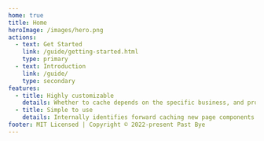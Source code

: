 ```yaml
---
home: true
title: Home
heroImage: /images/hero.png
actions:
  - text: Get Started
    link: /guide/getting-started.html
    type: primary
  - text: Introduction
    link: /guide/
    type: secondary
features:
  - title: Highly customizable
    details: Whether to cache depends on the specific business, and provide a custom destruction method.
  - title: Simple to use
    details: Internally identifies forward caching new page components and backward destroying page components.
footer: MIT Licensed | Copyright © 2022-present Past Bye
---
```

